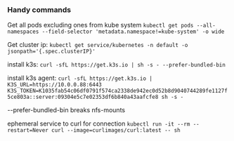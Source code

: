 ### Handy commands

Get all pods excluding ones from kube system
`kubectl get pods --all-namespaces --field-selector 'metadata.namespace!=kube-system' -o wide` 

Get cluster ip:
`kubectl get service/kubernetes -n default -o jsonpath='{.spec.clusterIP}'` 

install k3s:
`curl -sfL https://get.k3s.io | sh -s - --prefer-bundled-bin`

install k3s agent:
`curl -sfL https://get.k3s.io | K3S_URL=https://10.0.0.88:6443 K3S_TOKEN=K1035fab54c06df0791f574ca2338de942ec0d52b8d9040744289fe1127f5ce803a::server:09304e5c7e02353df6b840a43aafcfe8 sh -s -`

--prefer-bundled-bin breaks nfs-mounts

ephemeral service to curl for connection
`kubectl run -it --rm --restart=Never curl --image=curlimages/curl:latest -- sh`
